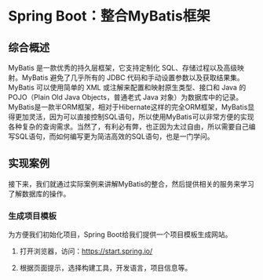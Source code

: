 # Spring Boot：整合MyBatis框架

## 综合概述

MyBatis 是一款优秀的持久层框架，它支持定制化 SQL、存储过程以及高级映射。MyBatis 避免了几乎所有的 JDBC 代码和手动设置参数以及获取结果集。MyBatis 可以使用简单的 XML 或注解来配置和映射原生类型、接口和 Java 的 POJO（Plain Old Java Objects，普通老式 Java 对象）为数据库中的记录。MyBatis是一款半ORM框架，相对于Hibernate这样的完全ORM框架，MyBatis显得更加灵活，因为可以直接控制SQL语句，所以使用MyBatis可以非常方便的实现各种复杂的查询需求。当然了，有利必有弊，也正因为太过自由，所以需要自己编写SQL语句，而如何编写更为简洁高效的SQL语句，也是一门学问。

## 实现案例

接下来，我们就通过实际案例来讲解MyBatis的整合，然后提供相关的服务来学习了解数据库的操作。

### 生成项目模板

为方便我们初始化项目，Spring Boot给我们提供一个项目模板生成网站。

1.  打开浏览器，访问：https://start.spring.io/

2.  根据页面提示，选择构建工具，开发语言，项目信息等。